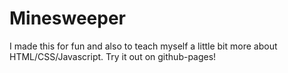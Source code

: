 # Minesweeper

I made this for fun and also to teach myself a little bit more about HTML/CSS/Javascript. Try it out on github-pages!
